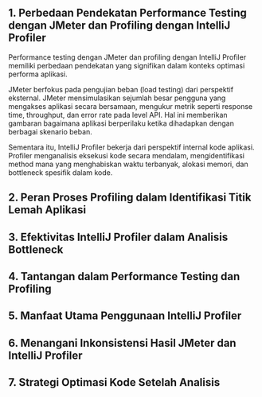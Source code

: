 
## 1. Perbedaan Pendekatan Performance Testing dengan JMeter dan Profiling dengan IntelliJ Profiler

Performance testing dengan JMeter dan profiling dengan IntelliJ Profiler memiliki perbedaan pendekatan yang signifikan dalam konteks optimasi performa aplikasi.

JMeter berfokus pada pengujian beban (load testing) dari perspektif eksternal. JMeter mensimulasikan sejumlah besar pengguna yang mengakses aplikasi secara bersamaan, mengukur metrik seperti response time, throughput, dan error rate pada level API. Hal ini memberikan gambaran bagaimana aplikasi berperilaku ketika dihadapkan dengan berbagai skenario beban.

Sementara itu, IntelliJ Profiler bekerja dari perspektif internal kode aplikasi. Profiler menganalisis eksekusi kode secara mendalam, mengidentifikasi method mana yang menghabiskan waktu terbanyak, alokasi memori, dan bottleneck spesifik dalam kode.

## 2. Peran Proses Profiling dalam Identifikasi Titik Lemah Aplikasi



## 3. Efektivitas IntelliJ Profiler dalam Analisis Bottleneck


## 4. Tantangan dalam Performance Testing dan Profiling



## 5. Manfaat Utama Penggunaan IntelliJ Profiler


## 6. Menangani Inkonsistensi Hasil JMeter dan IntelliJ Profiler


## 7. Strategi Optimasi Kode Setelah Analisis


